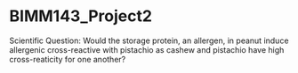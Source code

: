 # BIMM143_Project2
Scientific Question: Would the storage protein, an allergen, in peanut induce allergenic cross-reactive with pistachio as cashew and pistachio have high cross-reaticity for one another?
